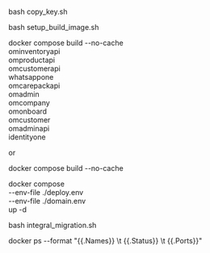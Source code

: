 

bash copy_key.sh

bash setup_build_image.sh

docker compose build --no-cache \
ominventoryapi \
omproductapi \
omcustomerapi \
whatsappone \
omcarepackapi \
omadmin \
omcompany \
omonboard \
omcustomer \
omadminapi \
identityone 

or 

docker compose build --no-cache

docker compose \
        --env-file ./deploy.env \
        --env-file ./domain.env \
        up -d 

bash integral_migration.sh

docker ps --format "{{.Names}} \t  {{.Status}} \t {{.Ports}}"